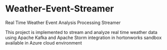 # Weather-Event-Streamer
Real Time Weather Event Analysis Processing Streamer

This project is implemented to stream and analyze real time weather
data using Apache Kafka and Apache Storm integration in hortonworks
sandbox available in Azure cloud environment

